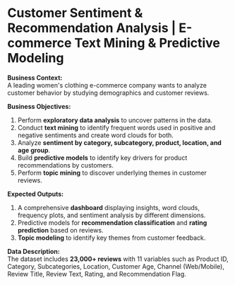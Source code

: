 # Customer Sentiment & Recommendation Analysis | E-commerce Text Mining & Predictive Modeling

**Business Context:**  
A leading women's clothing e-commerce company wants to analyze customer behavior by studying demographics and customer reviews.

**Business Objectives:**  
1. Perform **exploratory data analysis** to uncover patterns in the data.  
2. Conduct **text mining** to identify frequent words used in positive and negative sentiments and create word clouds for both.  
3. Analyze **sentiment by category, subcategory, product, location, and age group**.  
4. Build **predictive models** to identify key drivers for product recommendations by customers.  
5. Perform **topic mining** to discover underlying themes in customer reviews.

**Expected Outputs:**  
1. A comprehensive **dashboard** displaying insights, word clouds, frequency plots, and sentiment analysis by different dimensions.  
2. Predictive models for **recommendation classification** and **rating prediction** based on reviews.  
3. **Topic modeling** to identify key themes from customer feedback.

**Data Description:**  
The dataset includes **23,000+ reviews** with 11 variables such as Product ID, Category, Subcategories, Location, Customer Age, Channel (Web/Mobile), Review Title, Review Text, Rating, and Recommendation Flag.
